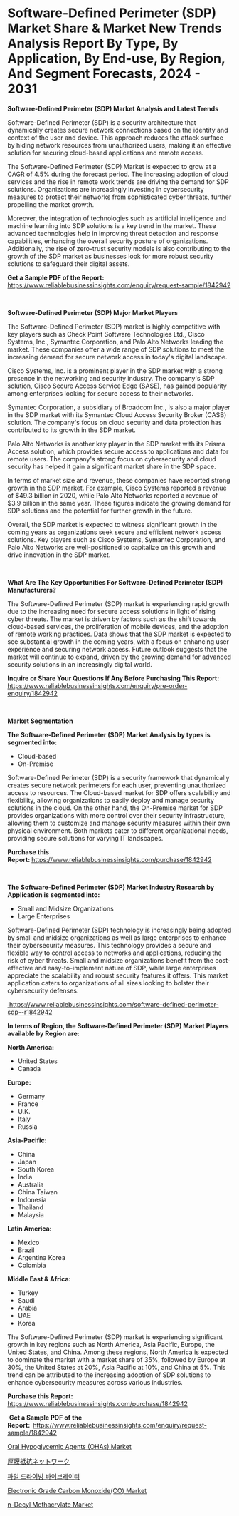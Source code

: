 <p><h1>Software-Defined Perimeter (SDP) Market Share & Market New Trends Analysis Report By Type, By Application, By End-use, By Region, And Segment Forecasts, 2024 - 2031</h1></p><p><strong>Software-Defined Perimeter (SDP) Market Analysis and Latest Trends</strong></p>
<p><p>Software-Defined Perimeter (SDP) is a security architecture that dynamically creates secure network connections based on the identity and context of the user and device. This approach reduces the attack surface by hiding network resources from unauthorized users, making it an effective solution for securing cloud-based applications and remote access.</p><p>The Software-Defined Perimeter (SDP) Market is expected to grow at a CAGR of 4.5% during the forecast period. The increasing adoption of cloud services and the rise in remote work trends are driving the demand for SDP solutions. Organizations are increasingly investing in cybersecurity measures to protect their networks from sophisticated cyber threats, further propelling the market growth.</p><p>Moreover, the integration of technologies such as artificial intelligence and machine learning into SDP solutions is a key trend in the market. These advanced technologies help in improving threat detection and response capabilities, enhancing the overall security posture of organizations. Additionally, the rise of zero-trust security models is also contributing to the growth of the SDP market as businesses look for more robust security solutions to safeguard their digital assets.</p></p>
<p><strong>Get a Sample PDF of the Report:&nbsp;</strong> <a href="https://www.reliablebusinessinsights.com/enquiry/request-sample/1842942">https://www.reliablebusinessinsights.com/enquiry/request-sample/1842942</a></p>
<p>&nbsp;</p>
<p><strong>Software-Defined Perimeter (SDP) Major Market Players</strong></p>
<p><p>The Software-Defined Perimeter (SDP) market is highly competitive with key players such as Check Point Software Technologies Ltd., Cisco Systems, Inc., Symantec Corporation, and Palo Alto Networks leading the market. These companies offer a wide range of SDP solutions to meet the increasing demand for secure network access in today's digital landscape.</p><p>Cisco Systems, Inc. is a prominent player in the SDP market with a strong presence in the networking and security industry. The company's SDP solution, Cisco Secure Access Service Edge (SASE), has gained popularity among enterprises looking for secure access to their networks.</p><p>Symantec Corporation, a subsidiary of Broadcom Inc., is also a major player in the SDP market with its Symantec Cloud Access Security Broker (CASB) solution. The company's focus on cloud security and data protection has contributed to its growth in the SDP market.</p><p>Palo Alto Networks is another key player in the SDP market with its Prisma Access solution, which provides secure access to applications and data for remote users. The company's strong focus on cybersecurity and cloud security has helped it gain a significant market share in the SDP space.</p><p>In terms of market size and revenue, these companies have reported strong growth in the SDP market. For example, Cisco Systems reported a revenue of $49.3 billion in 2020, while Palo Alto Networks reported a revenue of $3.9 billion in the same year. These figures indicate the growing demand for SDP solutions and the potential for further growth in the future.</p><p>Overall, the SDP market is expected to witness significant growth in the coming years as organizations seek secure and efficient network access solutions. Key players such as Cisco Systems, Symantec Corporation, and Palo Alto Networks are well-positioned to capitalize on this growth and drive innovation in the SDP market.</p></p>
<p>&nbsp;</p>
<p><strong>What Are The Key Opportunities For Software-Defined Perimeter (SDP) Manufacturers?</strong></p>
<p><p>The Software-Defined Perimeter (SDP) market is experiencing rapid growth due to the increasing need for secure access solutions in light of rising cyber threats. The market is driven by factors such as the shift towards cloud-based services, the proliferation of mobile devices, and the adoption of remote working practices. Data shows that the SDP market is expected to see substantial growth in the coming years, with a focus on enhancing user experience and securing network access. Future outlook suggests that the market will continue to expand, driven by the growing demand for advanced security solutions in an increasingly digital world.</p></p>
<p><strong>Inquire or Share Your Questions If Any Before Purchasing This Report:</strong> <a href="https://www.reliablebusinessinsights.com/enquiry/pre-order-enquiry/1842942">https://www.reliablebusinessinsights.com/enquiry/pre-order-enquiry/1842942</a></p>
<p>&nbsp;</p>
<p><strong>Market Segmentation</strong></p>
<p><strong>The Software-Defined Perimeter (SDP) Market Analysis by types is segmented into:</strong></p>
<p><ul><li>Cloud-based</li><li>On-Premise</li></ul></p>
<p><p>Software-Defined Perimeter (SDP) is a security framework that dynamically creates secure network perimeters for each user, preventing unauthorized access to resources. The Cloud-based market for SDP offers scalability and flexibility, allowing organizations to easily deploy and manage security solutions in the cloud. On the other hand, the On-Premise market for SDP provides organizations with more control over their security infrastructure, allowing them to customize and manage security measures within their own physical environment. Both markets cater to different organizational needs, providing secure solutions for varying IT landscapes.</p></p>
<p><strong>Purchase this Report:&nbsp;</strong><a href="https://www.reliablebusinessinsights.com/purchase/1842942">https://www.reliablebusinessinsights.com/purchase/1842942</a></p>
<p>&nbsp;</p>
<p><strong>The Software-Defined Perimeter (SDP) Market Industry Research by Application is segmented into:</strong></p>
<p><ul><li>Small and Midsize Organizations</li><li>Large Enterprises</li></ul></p>
<p><p>Software-Defined Perimeter (SDP) technology is increasingly being adopted by small and midsize organizations as well as large enterprises to enhance their cybersecurity measures. This technology provides a secure and flexible way to control access to networks and applications, reducing the risk of cyber threats. Small and midsize organizations benefit from the cost-effective and easy-to-implement nature of SDP, while large enterprises appreciate the scalability and robust security features it offers. This market application caters to organizations of all sizes looking to bolster their cybersecurity defenses.</p></p>
<p><a href="https://www.reliablebusinessinsights.com/software-defined-perimeter-sdp--r1842942">&nbsp;https://www.reliablebusinessinsights.com/software-defined-perimeter-sdp--r1842942</a></p>
<p><strong>In terms of Region, the Software-Defined Perimeter (SDP) Market Players available by Region are:</strong></p>
<p>
    <p> <strong> North America: </strong>
        <ul>
            <li>United States</li>
            <li>Canada</li>
        </ul>
        </p> 
    <p> <strong> Europe: </strong>
        <ul>
            <li>Germany</li>
            <li>France</li>
            <li>U.K.</li>
            <li>Italy</li>
            <li>Russia</li>
        </ul>
        </p> 
    <p> <strong> Asia-Pacific: </strong>
        <ul>
            <li>China</li>
            <li>Japan</li>
            <li>South Korea</li>
            <li>India</li>
            <li>Australia</li>
            <li>China Taiwan</li>
            <li>Indonesia</li>
            <li>Thailand</li>
            <li>Malaysia</li>
        </ul>
        </p> 
    <p> <strong> Latin America: </strong>
        <ul>
            <li>Mexico</li>
            <li>Brazil</li>
            <li>Argentina Korea</li>
            <li>Colombia</li>
        </ul>
        </p> 
    <p> <strong> Middle East & Africa: </strong>
        <ul>
            <li>Turkey</li>
            <li>Saudi</li>
            <li>Arabia</li>
            <li>UAE</li>
            <li>Korea</li>
        </ul>
    </p>
    </p>
<p><p>The Software-Defined Perimeter (SDP) market is experiencing significant growth in key regions such as North America, Asia Pacific, Europe, the United States, and China. Among these regions, North America is expected to dominate the market with a market share of 35%, followed by Europe at 30%, the United States at 20%, Asia Pacific at 10%, and China at 5%. This trend can be attributed to the increasing adoption of SDP solutions to enhance cybersecurity measures across various industries.</p></p>
<p><strong>Purchase this Report: </strong><a href="https://www.reliablebusinessinsights.com/purchase/1842942">https://www.reliablebusinessinsights.com/purchase/1842942</a></p>
<p>&nbsp;<strong>Get a Sample PDF of the Report:&nbsp;&nbsp;</strong><a href="https://www.reliablebusinessinsights.com/enquiry/request-sample/1842942">https://www.reliablebusinessinsights.com/enquiry/request-sample/1842942</a></p>
<p><strong></strong></p>
<p><p><a href="https://github.com/marthawweekle/Market-Research-Report-List-2/blob/main/oral-hypoglycemic-agents-ohas-market.md">Oral Hypoglycemic Agents (OHAs) Market</a></p><p><a href="https://github.com/AbigaleHuel/Market-Research-Report-List-1/blob/main/5907384122447.md">厚膜抵抗ネットワーク</a></p><p><a href="https://github.com/rick7624/Market-Research-Report-List-2/blob/main/3407681128333.md">파일 드라이빙 바이브레이터</a></p><p><a href="https://www.linkedin.com/pulse/electronic-grade-carbon-monoxideco-market-overview-global-trends-nzp0c?trackingId=1xidwp5f5XKyt3WblId1MQ%3D%3D">Electronic Grade Carbon Monoxide(CO) Market</a></p><p><a href="https://www.linkedin.com/pulse/n-decyl-methacrylate-market-share-amp-analysis-growth-trends-m5rgc">n-Decyl Methacrylate Market</a></p></p>